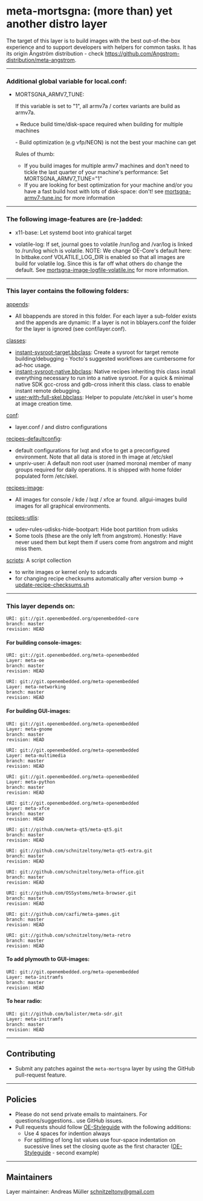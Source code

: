 # meta-mortsgna: (more than) yet another distro layer

The target of this layer is to build images with the best out-of-the-box experience and to support developers with helpers for common tasks.
It has its origin Ångström distribution  - check https://github.com/Angstrom-distribution/meta-angstrom.

----------------------------------------------
### Additional global variable for local.conf:

* MORTSGNA_ARMV7_TUNE:
  
  If this variable is set to "1", all armv7a / cortex variants are build as
  armv7a.

  \+ Reduce build time/disk-space required when building for multiple machines

  \- Build optimization (e.g vfp/NEON) is not the best your machine can get

  Rules of thumb:
  * If you build images for multiple armv7 machines and don't need to tickle
    the last quarter of your machine's performance:
    Set MORTSGNA_ARMV7_TUNE="1"
  * If you are looking for best optimization for your machine and/or you have
    a fast build host with lots of disk-space: don't!
  see [mortsgna-armv7-tune.inc](conf/distro/include/mortsgna-armv7-tune.inc) for more information

------------------------------------------------
### The following image-features are (re-)added:

  * x11-base:
    Let systemd boot into grahical target

  * volatile-log:
    If set, journal goes to volatile /run/log and /var/log is linked to /run/log 
    which is volatile. NOTE: We change OE-Core's default here: In bitbake.conf
    VOLATILE_LOG_DIR is enabled so that all images are build for volatile log. 
    Since this is far off what others do change the default. See
    [mortsgna-image-logfile-volatile.inc](conf/distro/include/mortsgna-image-logfile-volatile.inc) for more
    information.

----------------------------------------------
### This layer contains the following folders:

[appends](appends):
  * All bbappends are stored in this folder. For each layer a sub-folder exists
    and the appends are dynamic: If a layer is not in bblayers.conf the folder
    for the layer is ignored (see conf/layer.conf).

[classes](classes):
  * [instant-sysroot-target.bbclass](classes/instant-sysroot-target.bbclass): Create a sysroot for target remote
    building/debugging - Yocto's suggested workflows are cumbersome for ad-hoc
    usage.
  * [instant-sysroot-native.bbclass](classes/instant-sysroot-native.bbclass): Native recipes inheriting this class
    install everything necessary to run into a native sysroot. For a
    quick & minimal native SDK gcc-cross and gdb-cross inherit this class.
    class to enable instant remote debugging.
  * [user-with-full-skel.bbclass](classes/user-with-full-skel.bbclass): Helper to populate /etc/skel in user's
    home at image creation time.

[conf](conf):
  * layer.conf / and distro configurations

[recipes-defaultconfig](recipes-defaultconfig):
  * default configurations for lxqt and xfce to get a preconfigured
    environment. Note that all data is stored in th image at /etc/skel
  * unpriv-user: A default non root user (named morona) member of many groups
    required for daily operations. It is shipped with home folder populated
    form /etc/skel.

[recipes-image](recipes-image):
  * All images for console / kde / lxqt / xfce ar found. allgui-images build
    images for all graphical environments.

[recipes-utlis](recipes-utlis):
  * udev-rules-udisks-hide-bootpart: Hide boot partition from udisks
  * Some tools (these are the only left from angstrom). Honestly: Have never
    used them but kept them if users come from angstrom and might miss
    them.

[scripts](scripts):
  A script collection
  * to write images or kernel only to sdcards
  * for changing recipe checksums automatically after version bump -> [update-recipe-checksums.sh](scripts/update-recipe-checksums.sh)


--------------------------
### This layer depends on:

```
URI: git://git.openembedded.org/openembedded-core
branch: master
revision: HEAD
```

#### For building console-images:
```
URI: git://git.openembedded.org/meta-openembedded
Layer: meta-oe
branch: master
revision: HEAD
```

```
URI: git://git.openembedded.org/meta-openembedded
Layer: meta-networking
branch: master
revision: HEAD
```

#### For building GUI-images:

```
URI: git://git.openembedded.org/meta-openembedded
Layer: meta-gnome
branch: master
revision: HEAD
```

```
URI: git://git.openembedded.org/meta-openembedded
Layer: meta-multimedia
branch: master
revision: HEAD
```

```
URI: git://git.openembedded.org/meta-openembedded
Layer: meta-python
branch: master
revision: HEAD
```

```
URI: git://git.openembedded.org/meta-openembedded
Layer: meta-xfce
branch: master
revision: HEAD
```

```
URI: git://github.com/meta-qt5/meta-qt5.git
branch: master
revision: HEAD
```

```
URI: git://github.com/schnitzeltony/meta-qt5-extra.git
branch: master
revision: HEAD
```

```
URI: git://github.com/schnitzeltony/meta-office.git
branch: master
revision: HEAD
```

```
URI: git://github.com/OSSystems/meta-browser.git
branch: master
revision: HEAD
```

```
URI: git://github.com/cazfi/meta-games.git
branch: master
revision: HEAD
```

```
URI: git://github.com/schnitzeltony/meta-retro
branch: master
revision: HEAD
```

#### To add plymouth to GUI-images:

```
URI: git://git.openembedded.org/meta-openembedded
Layer: meta-initramfs
branch: master
revision: HEAD
```

#### To hear radio:

```
URI: git://github.com/balister/meta-sdr.git
Layer: meta-initramfs
branch: master
revision: HEAD
```

------------
Contributing
------------
* Submit any patches against the `meta-mortsgna` layer by using the GitHub pull-request feature.


--------
Policies
--------
* Please do not send private emails to maintainers. For questions/suggestions.. use GitHub issues.
* Pull requests should follow [OE-Styleguide](https://www.openembedded.org/wiki/Styleguide) with the following additions:
  * Use 4 spaces for indention always
  * For splitting of long list values use four-space indentation on sucessive lines set the closing quote as the first character ([OE-Styleguide](https://www.openembedded.org/wiki/Styleguide) - second example)


-----------
Maintainers
-----------

Layer maintainer: Andreas Müller <schnitzeltony@gmail.com>
